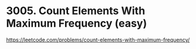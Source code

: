 # 3005. Count Elements With Maximum Frequency (easy)

https://leetcode.com/problems/count-elements-with-maximum-frequency/
